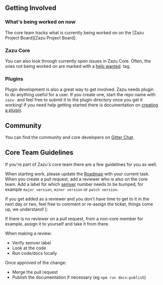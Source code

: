 ## Getting Involved

### What's being worked on now

The core team tracks what is currently being worked on on the [Zazu Project
Board][Zazu Project Board].

### Zazu Core

You can also look through currently open issues in Zazu Core. Often, the ones
not being worked on are marked with a [help wanted][help wanted tag]. tag.

### Plugins

Plugin development is also a great way to get involved. Zazu needs plugin to do
anything useful for a user. If you create one, start the repo name with `zazu-`
and feel free to submit it to the plugin directory once you get it working! If
you need help getting started there is documentation on [creating a
plugin][plugin page].

## Community

You can find the community and core developers on [Gitter Chat][Gitter Chat].

## Core Team Guidelines

If you're part of Zazu's core team there are a few guidelines for you as well.

When starting work, please update the [Roadmap][Roadmap] with your current task.
When you create a pull request, add a reviewer who is also on the core team. Add
a label for which [semver][semver] number needs to be bumped, for example `major
version`, `minor version` or `patch version`.

If you get added as a reviewer and you don't have time to get to it in the next
day or two, feel free to comment or re-assign the ticket, things come up, we
understand! [:

If there is no reviewer on a pull request, from a non-core member for example,
assign it to yourself and take it from there.

When making a review:

* Verify semver label
* Look at the code
* Run code/docs locally

Once approved of the change:

* Merge the pull request
* Publish the documentation if necessary (eg `npm run docs:publish`)

[semver]: http://semver.org/
[Roadmap]: https://github.com/tinytacoteam/zazu/projects/3
[help wanted tag]: https://github.com/tinytacoteam/zazu/issues?q=is%3Aissue+is%3Aopen+label%3A%22help+wanted%22
[plugin page]: http://zazuapp.org/documentation/plugins/
[Gitter Chat]: https://gitter.im/tinytacoteam/zazu
